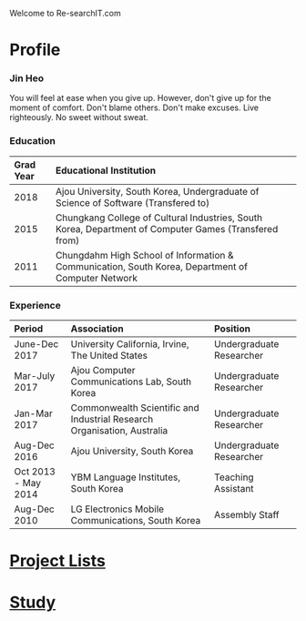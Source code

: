 ﻿---
layout: default
---

Welcome to Re-searchIT.com

# Profile 
### Jin Heo
You will feel at ease when you give up. 
However, don't give up for the moment of comfort.
Don't blame others.
Don't make excuses.
Live righteously.
No sweet without sweat.



### Education

| Grad Year | Educational Institution                                                                                     |
|:----------|:------------------------------------------------------------------------------------------------------------|
| 2018      | Ajou University, South Korea,  Undergraduate of Science of Software (Transfered to)                         |
| 2015      | Chungkang College of Cultural Industries, South Korea,  Department of Computer Games (Transfered from)      |
| 2011      | Chungdahm High School of Information & Communication, South Korea, Department of Computer Network           | 



### Experience

| Period              | Association                                                             |  Position                   |
|:--------------------|:------------------------------------------------------------------------|:----------------------------|
| June-Dec 2017       | University California, Irvine, The United States                        | Undergraduate Researcher    |
| Mar-July 2017       | Ajou Computer Communications Lab, South Korea                           | Undergraduate Researcher    |
| Jan-Mar  2017       | Commonwealth Scientific and Industrial Research Organisation, Australia | Undergraduate Researcher    |
| Aug-Dec  2016       | Ajou University, South Korea                                            | Undergraduate Researcher    |
| Oct 2013 - May 2014 | YBM Language Institutes, South Korea                                    | Teaching Assistant          |
| Aug-Dec 2010        | LG Electronics Mobile Communications, South Korea                       | Assembly Staff              |


# [Project Lists](./project/pmain)

# [Study](./study/smain)